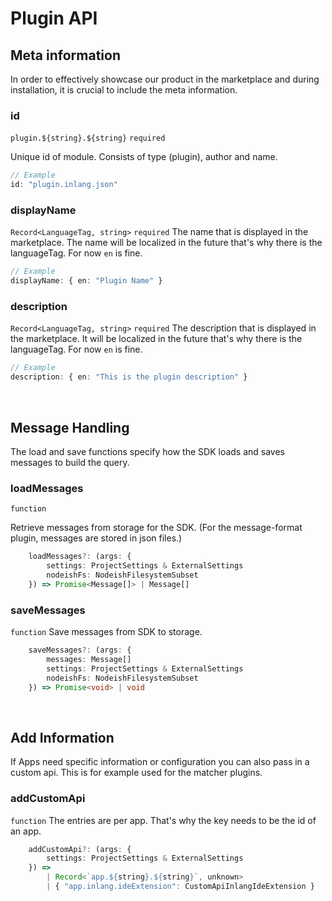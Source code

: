 # Plugin API

## Meta information
In order to effectively showcase our product in the marketplace and during installation, it is crucial to include the meta information. 

### id 
``plugin.${string}.${string}`` `required`

Unique id of module. Consists of type (plugin), author and name.

```ts
// Example
id: "plugin.inlang.json" 
```

### displayName 
`Record<LanguageTag, string>` `required`
The name that is displayed in the marketplace. The name will be localized in the future that's why there is the languageTag. For now `en` is fine.

```ts
// Example
displayName: { en: "Plugin Name" }
```

### description
`Record<LanguageTag, string>` `required`
The description that is displayed in the marketplace. It will be localized in the future that's why there is the languageTag. For now `en` is fine.

```ts
// Example
description: { en: "This is the plugin description" }
```

<br/>

## Message Handling
The load and save functions specify how the SDK loads and saves messages to build the query.

### loadMessages
`function` 

Retrieve messages from storage for the SDK. (For the message-format plugin, messages are stored in json files.)

```ts
	loadMessages?: (args: {
		settings: ProjectSettings & ExternalSettings
		nodeishFs: NodeishFilesystemSubset
	}) => Promise<Message[]> | Message[]
```

### saveMessages
`function` 
Save messages from SDK to storage.

```ts
	saveMessages?: (args: {
		messages: Message[]
		settings: ProjectSettings & ExternalSettings
		nodeishFs: NodeishFilesystemSubset
	}) => Promise<void> | void
```

<br/>

## Add Information
If Apps need specific information or configuration you can also pass in a custom api. This is for example used for the matcher plugins.

### addCustomApi
`function` 
The entries are per app. That's why the key needs to be the id of an app.

```ts
	addCustomApi?: (args: {
		settings: ProjectSettings & ExternalSettings
	}) =>
		| Record<`app.${string}.${string}`, unknown>
		| { "app.inlang.ideExtension": CustomApiInlangIdeExtension }
```



